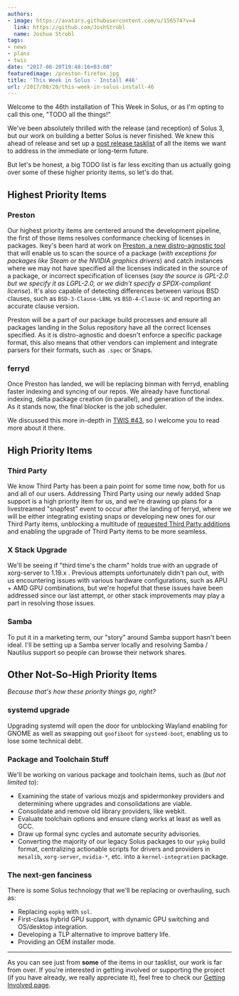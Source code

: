 ```yaml
---
authors:
- image: https://avatars.githubusercontent.com/u/156574?v=4
  link: https://github.com/JoshStrobl
  name: Joshua Strobl
tags:
- news
- plans
- twis
date: "2017-08-20T19:48:16+03:00"
featuredimage: /preston-firefox.jpg
title: 'This Week in Solus - Install #46'
url: /2017/08/20/this-week-in-solus-install-46
---
```


Welcome to the 46th installation of This Week in Solus, or as I'm opting to call this one, "TODO all the things!"

We've been absolutely thrilled with the release (and reception) of Solus 3, but our work on building a better Solus is never finished. We knew this ahead of release and set up a [post release tasklist](https://dev.solus-project.com/T4235) of all the items we want to address in the immediate or long-term future.<!--more-->

But let's be honest, a big TODO list is far less exciting than us actually going over some of these higher priority items, so let's do that.

## Highest Priority Items

### Preston

Our highest priority items are centered around the development pipeline, the first of those items resolves conformance checking of licenses in packages. Ikey's been hard at work on [Preston, a new distro-agnostic tool](https://github.com/solus-project/preston) that will enable us to scan the source of a package (*with exceptions for packages like Steam or the NVIDIA graphics drivers*) and catch instances where we may not have specified all the licenses indicated in the source of a package, or incorrect specification of licenses (*say the source is GPL-2.0 but we specify it as LGPL-2.0, or we didn't specify a SPDX-compliant license*). It's also capable of detecting differences between various BSD clauses, such as `BSD-3-Clause-LBNL` vs `BSD-4-Clause-UC` and reporting an accurate clause version.

Preston will be a part of our package build processes and ensure all packages landing in the Solus repository have all the correct licenses specified. As it is distro-agnostic and doesn't enforce a specific package format, this also means that other vendors can implement and integrate parsers for their formats, such as `.spec` or Snaps.

### ferryd

Once Preston has landed, we will be replacing binman with ferryd, enabling faster indexing and syncing of our repos. We already have functional indexing, delta package creation (in parallel), and generation of the index. As it stands now, the final blocker is the job scheduler.

We discussed this more in-depth in [TWIS #43](/2017/04/24/this-week-in-solus-install-43), so I welcome you to read more about it there.

## High Priority Items

### Third Party

We know Third Party has been a pain point for some time now, both for us and all of our users. Addressing Third Party using our newly added Snap support is a high priority item for us, and we're drawing up plans for a livestreamed "snapfest" event to occur after the landing of ferryd, where we will be either integrating existing snaps or developing new ones for our Third Party items, unblocking a multitude of [requested Third Party additions](https://dev.solus-project.com/project/view/12/) and enabling the upgrade of Third Party items to be more seamless.

### X Stack Upgrade

We'll be seeing if "third time's the charm" holds true with an upgrade of xorg-server to 1.19.x . Previous attempts unfortunately didn't pan out, with us encountering issues with various hardware configurations, such as APU + AMD GPU combinations, but we're hopeful that these issues have been addressed since our last attempt, or other stack improvements may play a part in resolving those issues.

### Samba

To put it in a marketing term, our "story" around Samba support hasn't been ideal. I'll be setting up a Samba server locally and resolving Samba / Nautilus support so people can browse their network shares.

## Other Not-So-High Priority Items

*Because that's how these priority things go, right?*

### systemd upgrade

Upgrading systemd will open the door for unblocking Wayland enabling for GNOME as well as swapping out `goofiboot` for `systemd-boot`, enabling us to lose some technical debt.

### Package and Toolchain Stuff

We'll be working on various package and toolchain items, such as (*but not limited to*):

- Examining the state of various mozjs and spidermonkey providers and determining where upgrades and consolidations are viable.
- Consolidate and remove old library providers, like webkit.
- Evaluate toolchain options and ensure clang works at least as well as GCC.
- Draw up formal sync cycles and automate security advisories.
- Converting the majority of our legacy Solus packages to our `ypkg` build format, centralizing actionable scripts for drivers and providers in `mesalib`, `xorg-server`, `nvidia-*`, etc. into a `kernel-integration` package.

### The next-gen fanciness

There is some Solus technology that we'll be replacing or overhauling, such as:

- Replacing `eopkg` with `sol`.
- First-class hybrid GPU support, with dynamic GPU switching and OS/desktop integration.
- Developing a TLP alternative to improve battery life.
- Providing an OEM installer mode.

---

As you can see just from **some** of the items in our tasklist, our work is far from over. If you're interested in getting involved or supporting the project (if you have already, we really appreciate it), feel free to check our [Getting Involved page](/articles/contributing/getting-involved/en/).